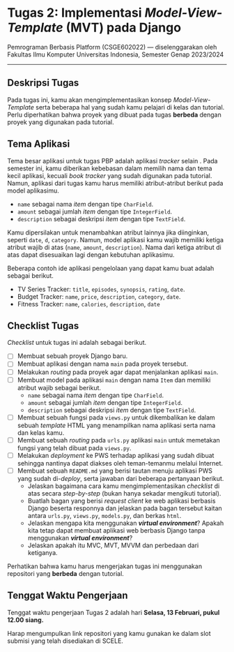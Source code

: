 # Tugas 2: Implementasi *Model-View-Template* (MVT) pada Django

Pemrograman Berbasis Platform (CSGE602022) — diselenggarakan oleh Fakultas Ilmu Komputer Universitas Indonesia, Semester Genap 2023/2024

---

## Deskripsi Tugas

Pada tugas ini, kamu akan mengimplementasikan konsep *Model-View-Template* serta beberapa hal yang sudah kamu pelajari di kelas dan tutorial. Perlu diperhatikan bahwa proyek yang dibuat pada tugas **berbeda** dengan proyek yang digunakan pada tutorial.

## Tema Aplikasi

Tema besar aplikasi untuk tugas PBP adalah aplikasi *tracker* selain . Pada semester ini, kamu diberikan kebebasan dalam memilih nama dan tema kecil aplikasi, kecuali *book tracker* yang sudah digunakan pada tutorial. Namun, aplikasi dari tugas kamu harus memiliki atribut-atribut berikut pada model aplikasimu.

- `name` sebagai nama *item* dengan tipe `CharField`.
- `amount` sebagai jumlah *item* dengan tipe `IntegerField`.
- `description` sebagai deskripsi *item* dengan tipe `TextField`.

Kamu dipersilakan untuk menambahkan atribut lainnya jika diinginkan, seperti `date`, `d`, `category`. Namun, model aplikasi kamu wajib memiliki ketiga atribut wajib di atas (`name`, `amount`, `description`). Nama dari ketiga atribut di atas dapat disesuaikan lagi dengan kebutuhan aplikasimu.

Beberapa contoh ide aplikasi pengelolaan yang dapat kamu buat adalah sebagai berikut.

- TV Series Tracker: `title`, `episodes`, `synopsis`, `rating`, `date`.
- Budget Tracker: `name`, `price`, `description`, `category`, `date`.
- Fitness Tracker: `name`, `calories`, `description`, `date`

## Checklist Tugas

*Checklist* untuk tugas ini adalah sebagai berikut.

- [ ] Membuat sebuah proyek Django baru.
- [ ] Membuat aplikasi dengan nama `main` pada proyek tersebut.
- [ ] Melakukan *routing* pada proyek agar dapat menjalankan aplikasi `main`.
- [ ] Membuat model pada aplikasi `main` dengan nama `Item` dan memiliki atribut wajib sebagai berikut.
    - `name` sebagai nama *item* dengan tipe `CharField`.
    - `amount` sebagai jumlah *item* dengan tipe `IntegerField`.
    - `description` sebagai deskripsi *item* dengan tipe `TextField`.
- [ ] Membuat sebuah fungsi pada `views.py` untuk dikembalikan ke dalam sebuah *template* HTML yang menampilkan nama aplikasi serta nama dan kelas kamu.
- [ ] Membuat sebuah *routing* pada `urls.py` aplikasi `main` untuk memetakan fungsi yang telah dibuat pada `views.py`.
- [ ] Melakukan *deployment* ke PWS terhadap aplikasi yang sudah dibuat sehingga nantinya dapat diakses oleh teman-temanmu melalui Internet.
- [ ] Membuat sebuah `README.md` yang berisi tautan menuju aplikasi PWS yang sudah di-*deploy*, serta jawaban dari beberapa pertanyaan berikut.
    - Jelaskan bagaimana cara kamu mengimplementasikan *checklist* di atas secara *step-by-step* (bukan hanya sekadar mengikuti tutorial).
    - Buatlah bagan yang berisi *request client* ke web aplikasi berbasis Django beserta responnya dan jelaskan pada bagan tersebut kaitan antara `urls.py`, `views.py`, `models.py`, dan berkas `html`.
    - Jelaskan mengapa kita menggunakan ***virtual environment***? Apakah kita tetap dapat membuat aplikasi web berbasis Django tanpa menggunakan ***virtual environment***?
    - Jelaskan apakah itu MVC, MVT, MVVM dan perbedaan dari ketiganya.

Perhatikan bahwa kamu harus mengerjakan tugas ini menggunakan repositori yang **berbeda** dengan tutorial.

## Tenggat Waktu Pengerjaan

Tenggat waktu pengerjaan Tugas 2 adalah hari **Selasa, 13 Februari, pukul 12.00 siang.**

Harap mengumpulkan link repositori yang kamu gunakan ke dalam slot submisi yang telah disediakan di SCELE.